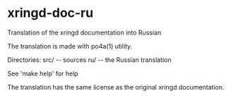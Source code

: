 xringd-doc-ru
=============

Translation of the xringd documentation into Russian

The translation is made with po4a(1) utility.

Directories:
  src/ -- sources
   ru/ -- the Russian translation

See 'make help' for help

The translation has the same license as the original xringd
documentation.
